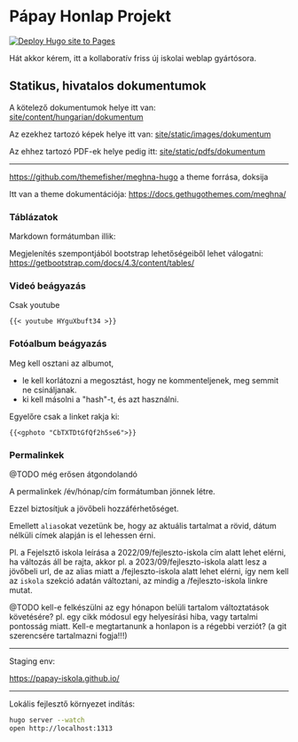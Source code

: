 # Pápay Honlap Projekt

[![Deploy Hugo site to Pages](https://github.com/papay-iskola/papay-iskola.github.io/actions/workflows/hugo.yml/badge.svg)](https://github.com/papay-iskola/papay-iskola.github.io/actions/workflows/hugo.yml)

Hát akkor kérem, itt a kollaboratív friss új iskolai weblap gyártósora.

## Statikus, hivatalos dokumentumok
A kötelező dokumentumok helye itt van: [site/content/hungarian/dokumentum](https://github.com/papay-iskola/papay-iskola.github.io/tree/main/content/hungarian/dokumentum)

Az ezekhez tartozó képek helye itt van: [site/static/images/dokumentum](https://github.com/papay-iskola/papay-iskola.github.io/tree/main/static/images/dokumentum)

Az ehhez tartozó PDF-ek helye pedig itt: [site/static/pdfs/dokumentum](https://github.com/papay-iskola/papay-iskola.github.io/tree/main/static/pdfs/dokumentum)

---

https://github.com/themefisher/meghna-hugo a theme forrása, doksija

Itt van a theme dokumentációja: https://docs.gethugothemes.com/meghna/

### Táblázatok

Markdown formátumban illik: 

Megjelenítés szempontjából bootstrap lehetőségeiből lehet válogatni: https://getbootstrap.com/docs/4.3/content/tables/

### Videó beágyazás

Csak youtube
```
{{< youtube HYguXbuft34 >}}
```
### Fotóalbum beágyazás

Meg kell osztani az albumot,
- le kell korlátozni a megosztást, hogy ne kommenteljenek, meg semmit ne csináljanak.
- ki kell másolni a "hash"-t, és azt használni.

Egyelőre csak a linket rakja ki:

```
{{<gphoto "CbTXTDtGfQf2h5se6">}}
```

### Permalinkek

@TODO még erősen átgondolandó

A permalinkek /év/hónap/cím formátumban jönnek létre.

Ezzel biztosítjuk a jövőbeli hozzáférhetőséget.

Emellett `alias`okat vezetünk be, hogy az aktuális tartalmat a rövid, dátum nélküli címek alapján is el lehessen érni.

Pl. a Fejelsztő iskola leírása a 2022/09/fejleszto-iskola cím alatt lehet elérni, ha változás áll be rajta, akkor pl. a 2023/09/fejleszto-iskola alatt lesz a jövőbeli url, de az alias miatt a /fejleszto-iskola alatt lehet elérni, így nem kell az `iskola` szekció adatán változtani, az mindig a /fejleszto-iskola linkre mutat.

@TODO kell-e felkészülni az egy hónapon belüli tartalom változtatások követésére?
pl. egy cikk módosul egy helyesírási hiba, vagy tartalmi pontosság miatt. Kell-e megtartanunk a honlapon is a régebbi verziót? (a git szerencsére tartalmazni fogja!!!)



---

Staging env:

https://papay-iskola.github.io/

---

Lokális fejlesztő környezet indítás:

```bash
hugo server --watch
open http://localhost:1313
```



